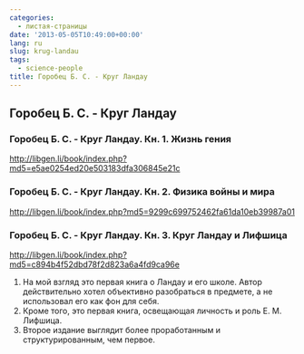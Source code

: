 ```yaml
---
categories:
  - листая-страницы
date: '2013-05-05T10:49:00+00:00'
lang: ru
slug: krug-landau
tags:
  - science-people
title: Горобец Б. С. - Круг Ландау
---
```


## Горобец Б. С. - Круг Ландау

<!--more-->

### Горобец Б. С. - Круг Ландау. Кн. 1. Жизнь гения

<http://libgen.li/book/index.php?md5=e5ae0254ed20e503183dfa306845e21c>

### Горобец Б. С. - Круг Ландау. Кн. 2. Физика войны и мира

<http://libgen.li/book/index.php?md5=9299c699752462fa61da10eb39987a01>

### Горобец Б. С. - Круг Ландау. Кн. 3. Круг Ландау и Лифшица

<http://libgen.li/book/index.php?md5=c894b4f52dbd78f2d823a6a4fd9ca96e>

1. На мой взгляд это первая книга о Ландау и его школе. Автор действительно хотел объективно разобраться в предмете, а не использовал его как фон для себя.
2. Кроме того, это первая книга, освещающая личность и роль Е. М. Лифшица.
3. Второе издание выглядит более проработанным и структурированным, чем первое.